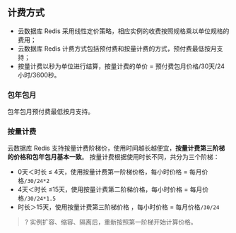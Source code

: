 ## 计费方式
 - 云数据库 Redis 采用线性定价策略，相应实例的收费按照规格乘以单位规格的费用；
 - 云数据库 Redis 计费方式包括预付费和按量计费的方式，预付费最低按月支持；
 - 按量计费以秒为单位进行结算，按量计费的单价 = 预付费包月价格/30天/24小时/3600秒。
 
###  包年包月
包年包月预付费最低按月支持。

### 按量计费
云数据库 Redis 支持按量计费阶梯价，使用时间越长越便宜，**按量计费第三阶梯的价格和包年包月基本一致**。
按量计费根据使用时长不同，共分为三个阶梯：
- 0天＜时长 ≤ 4天，使用按量计费第一阶梯价格，每小时价格 = 每月价格`/30/24*2`
- 4天＜时长 ≤15天，使用按量计费第二阶梯价格，每小时价格 = 每月价格`/30/24*1.5`
- 时长＞15天，使用按量计费第三阶梯价格 ，每小时价格 = 每月价格`/30/24`

>? 实例扩容、缩容、隔离后，重新按照第一阶梯开始计算价格。

